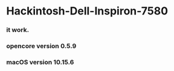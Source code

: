 # Hackintosh-Dell-Inspiron-7580

### it work.

### opencore version 0.5.9

### macOS version 10.15.6
